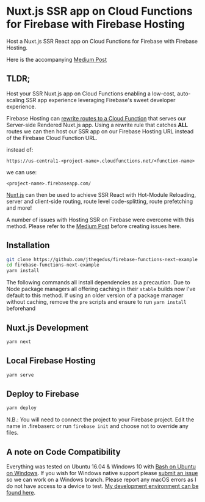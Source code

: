 # Nuxt.js SSR app on Cloud Functions for Firebase with Firebase Hosting
Host a Nuxt.js SSR React app on Cloud Functions for Firebase with Firebase Hosting.

Here is the accompanying [Medium Post](https://medium.com/@jthegedus/next-js-on-cloud-functions-for-firebase-with-firebase-hosting-7911465298f2)

## TLDR;
Host your SSR Nuxt.js app on Cloud Functions enabling a low-cost, auto-scaling SSR app experience leveraging Firebase's sweet developer experience.

Firebase Hosting can [rewrite routes to a Cloud Function](https://firebase.google.com/docs/hosting/url-redirects-rewrites#section-rewrites) that serves our Server-side Rendered Nuxt.js app. Using a rewrite rule that catches **ALL** routes we can then host our SSR app on our Firebase Hosting URL instead of the Firebase Cloud Function URL.

instead of:

`https://us-central1-<project-name>.cloudfunctions.net/<function-name>`

we can use:

`<project-name>.firebaseapp.com/`

[Nuxt.js](https://github.com/zeit/next.js/) can then be used to achieve SSR React with Hot-Module Reloading, server and client-side routing, route level code-splitting, route prefetching and more!

A number of issues with Hosting SSR on Firebase were overcome with this method. Please refer to the [Medium Post](https://medium.com/@jthegedus/next-js-on-cloud-functions-for-firebase-with-firebase-hosting-7911465298f2) before creating issues here.

## Installation
```bash
git clone https://github.com/jthegedus/firebase-functions-next-example
cd firebase-functions-next-example
yarn install
```

The following commands all install dependencies as a precaution. Due to Node package managers all offering caching in their `stable` builds now I've default to this method. If using an older version of a package manager without caching, remove the `pre` scripts and ensure to run `yarn install` beforehand

## Nuxt.js Development
```bash
yarn next
```

## Local Firebase Hosting
```bash
yarn serve
```

## Deploy to Firebase
```bash
yarn deploy
```
N.B.: You will need to connect the project to your Firebase project. Edit the name in .firebaserc or run `firebase init` and choose not to override any files.

## A note on Code Compatibility
Everything was tested on Ubuntu 16.04 & Windows 10 with [Bash on Ubuntu on Windows](https://msdn.microsoft.com/en-au/commandline/wsl/about). If you wish for Windows native support please [submit an issue](https://github.com/jthegedus/firebase-functions-next-example/issues/new) so we can work on a Windows branch. Please report any macOS errors as I do not have access to a device to test. [My development environment can be found here](https://github.com/jthegedus/dotfiles).
